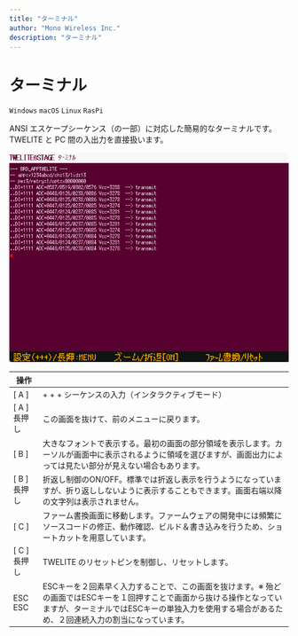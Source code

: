 ```yaml
---
title: "ターミナル"
author: "Mono Wireless Inc."
description: "ターミナル"
---
```

# ターミナル


`Windows` `macOS` `Linux` `RasPi`

ANSI エスケープシーケンス（の一部）に対応した簡易的なターミナルです。TWELITE と PC 間の入出力を直接扱います。

![](../../../../.gitbook/assets/img_viewer_terminal.png)

| 操作         |                                                                                                                                    |
| ---------- | ---------------------------------------------------------------------------------------------------------------------------------- |
| \[ A ]     | + + + シーケンスの入力（インタラクティブモード）                                                                                                        |
| \[ A ] 長押し | この画面を抜けて、前のメニューに戻ります。                                                                                                                   |
| \[ B ]     | 大きなフォントで表示する。最初の画面の部分領域を表示します。カーソルが画面中に表示されるように領域を選びますが、画面出力によっては見たい部分が見えない場合もあります。                                                |
| \[ B ] 長押し | 折返し制御のON/OFF。標準では折返し表示を行うようになっていますが、折り返ししないように表示することもできます。画面右端以降の文字列は表示されません。                                                      |
| \[ C ]     | ファーム書換画面に移動します。ファームウェアの開発中には頻繁にソースコードの修正、動作確認、ビルド＆書き込みを行うため、ショートカットを用意しています。                                                       |
| \[ C ] 長押し | TWELITE のリセットピンを制御し、リセットします。                                                                                                |
| ESC ESC    | ESCキーを２回素早く入力することで、この画面を抜けます。※ 殆どの画面ではESCキーを１回押すことで画面から抜ける操作となっていますが、ターミナルではESCキーの単独入力を使用する場合があるため、２回連続入力の割当になっています。 |
